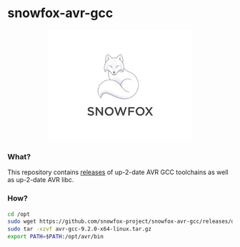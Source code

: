 snowfox-avr-gcc
===============

<p align="center"> 
<img src=".ci/logo/snowfox-os-logo-v2.jpg">
</p>

### What?
This repository contains [releases](https://github.com/snowfox-project/snowfox-avr-gcc/releases) of up-2-date AVR GCC toolchains as well as up-2-date AVR libc.

### How?
```bash
cd /opt
sudo wget https://github.com/snowfox-project/snowfox-avr-gcc/releases/download/9.2.0/avr-gcc-9.2.0-x64-linux.tar.gz
sudo tar -xzvf avr-gcc-9.2.0-x64-linux.tar.gz
export PATH=$PATH:/opt/avr/bin
```
